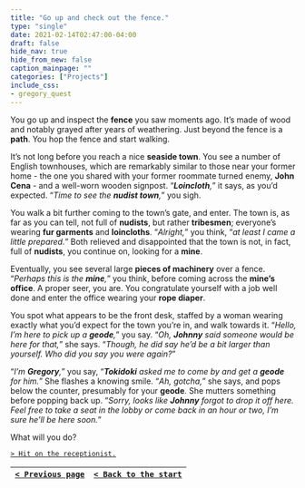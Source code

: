 ```yaml
---
title: "Go up and check out the fence."
type: "single"
date: 2021-02-14T02:47:00-04:00
draft: false
hide_nav: true
hide_from_new: false
caption_mainpage: ""
categories: ["Projects"]
include_css:
- gregory_quest
---
```


You go up and inspect the **fence** you saw moments ago. It’s made of wood and notably grayed after years of weathering. Just beyond the fence is a **path**. You hop the fence and start walking.

It’s not long before you reach a nice **seaside town**. You see a number of English townhouses, which are remarkably similar to those near your former home - the one you shared with your former roommate turned enemy, **John Cena** - and a well-worn wooden signpost. “***Loincloth**,*” it says, as you’d expected. “*Time to see the **nudist town**,*” you sigh.

You walk a bit further coming to the town’s gate, and enter. The town is, as far as you can tell, not full of **nudists**, but rather **tribesmen**; everyone’s wearing **fur garments** and **loincloths**. “*Alright,*” you think, “*at least I came a little prepared.*” Both relieved and disappointed that the town is not, in fact, full of **nudists**, you continue on, looking for a **mine**.

Eventually, you see several large **pieces of machinery** over a fence. “*Perhaps this is the **mine**,*” you think, before coming across the **mine’s office**. A proper seer, you are. You congratulate yourself with a job well done and enter the office wearing your **rope diaper**.

You spot what appears to be the front desk, staffed by a woman wearing exactly what you’d expect for the town you’re in, and walk towards it. “*Hello, I’m here to pick up a **geode**,*” you say. “*Oh, **Johnny** said someone would be here for that,*” she says. “*Though, he did say he’d be a bit larger than yourself. Who did you say you were again?*”

“*I’m **Gregory**,*” you say, “***Tokidoki** asked me to come by and get a **geode** for him.*” She flashes a knowing smile. “*Ah, gotcha,*” she says, and pops below the counter, presumably for your **geode**. She mutters something before popping back up. “*Sorry, looks like **Johnny** forgot to drop it off here. Feel free to take a seat in the lobby or come back in an hour or two, I’m sure he’ll be here soon.*”

What will you do?

[``> Hit on the receptionist.``](../76)

|[``< Previous page``](../74)|[``< Back to the start``](../)|
|---|---|